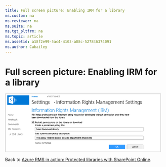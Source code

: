```yaml
---
title: Full screen picture: Enabling IRM for a library
ms.custom: na
ms.reviewer: na
ms.suite: na
ms.tgt_pltfrm: na
ms.topic: article
ms.assetid: a18f2e99-5ac4-4103-a88c-527846374091
ms.author: Cabailey
---
```

# Full screen picture: Enabling IRM for a library
![](../Image/AzRMS_StoryboardSPO_2.PNG)

Back to [Azure RMS in action: Protected libraries with SharePoint Online](http://technet.microsoft.com/library/jj585026.aspx).

